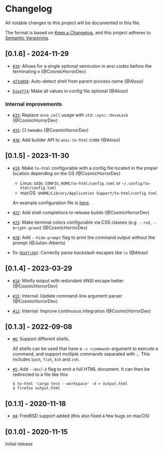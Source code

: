 # Changelog

All notable changes to this project will be documented in this file.

The format is based on [Keep a Changelog](https://keepachangelog.com/en/1.0.0/),
and this project adheres to [Semantic Versioning](https://semver.org/spec/v2.0.0.html).

## [0.1.6] - 2024-11-29

- [`#34`](https://github.com/Aloso/to-html/pull/34): Allows for a single optional semicolon in ansi codes before the terminating `m` (@CosmicHorrorDev)

- [`df3d898`](https://github.com/Aloso/to-html/commit/df3d898a383d3f05a8ff9d769052fb6d3b0370ab):
  Auto-detect shell from parent process name (@Aloso)

- [`b1e4774`](https://github.com/Aloso/to-html/commit/b1e4774200ee557be292531c5af30e88a3f875d5):
  Make all values in config file optional (@Aloso)

### Internal improvements

- [`#33`](https://github.com/Aloso/to-html/pull/33): Replace `once_cell` usage with `std::sync::OnceLock` (@CosmicHorrorDev)

- [`#35`](https://github.com/Aloso/to-html/pull/35): CI tweaks (@CosmicHorrorDev)

- [`#36`](https://github.com/Aloso/to-html/pull/36): Add builder API to `ansi-to-html` crate (@Aloso)

## [0.1.5] - 2023-11-30

- [`#19`](https://github.com/Aloso/to-html/pull/19): Make `to-html` configurable with a config file located in
  the proper location depending on the OS (@CosmicHorrorDev)

  - Linux: `$XDG_CONFIG_HOME/to-html/config.toml` or `~/.config/to-html/config.toml`
  - macOS: `$HOME/Library/Application Support/to-html/config.toml`

  An example configuration file is [here](/config.toml.sample).

- [`#22`](https://github.com/Aloso/to-html/pull/22): Add shell completions to release builds (@CosmicHorrorDev)

- [`#25`](https://github.com/Aloso/to-html/pull/25): Make terminal colors configurable via CSS classes
  (e.g. `--red`, `--bright-green`) (@CosmicHorrorDev)

- [`#28`](https://github.com/Aloso/to-html/pull/28): Add `--hide-prompt` flag to print the command output
  without the prompt (@Julian-Alberts)

- fix ([`0a5fcbb`](https://github.com/Aloso/to-html/commit/0a5fcbbfae27d13d51ebeca3c14915656bdf73c1)):
  Correctly parse backslash escapes like `\n` (@Aloso)

## [0.1.4] - 2023-03-29

- [`#18`](https://github.com/Aloso/to-html/pull/18): Minify output with redundant ANSI escape better (@CosmicHorrorDev)

- [`#15`](https://github.com/Aloso/to-html/pull/15): Internal: Update command-line argument parser (@CosmicHorrorDev)

- [`#12`](https://github.com/Aloso/to-html/pull/12): Internal: Improve continuous integration (@CosmicHorrorDev)

## [0.1.3] - 2022-09-08

- [`#6`](https://github.com/Aloso/to-html/pull/6): Support different shells.

  All shells can be used that have a `-c <command>` argument to execute a command, and support multiple commands separated with `;`. This includes `bash`, `fish`, `ksh` and `zsh`.

- [`#5`](https://github.com/Aloso/to-html/pull/5): Add `--doc`/`-d` flag to emit a full HTML document. It can then be redirected to a file like this:

  ```shell
  $ to-html 'cargo test --workspace' -d > output.html
  $ firefox output.html
  ```

## [0.1.1] - 2020-11-18

- [`#4`](https://github.com/Aloso/to-html/pull/4): FreeBSD support added (this also fixed a few bugs on macOS)

## [0.1.0] - 2020-11-15

Initial release
